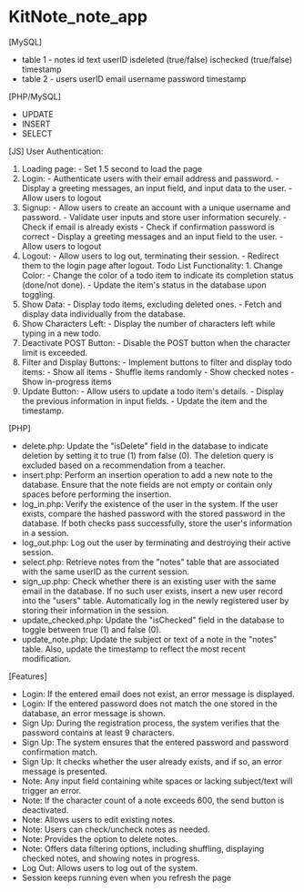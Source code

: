 # KitNote_note_app

[MySQL]
- table 1 - notes
    id
    text
    userID
    isdeleted (true/false)
    ischecked (true/false)
    timestamp
- table 2 - users
    userID 
    email
    username
    password
    timestamp

[PHP/MySQL]
- UPDATE
- INSERT
- SELECT
	
[JS]
User Authentication:
1. Loading page: - Set 1.5 second to load the page
2. Login: - Authenticate users with their email address and password. - Display a greeting messages, an input field, and input data to the user. - Allow users to logout
3. Signup: - Allow users to create an account with a unique username and password. - Validate user inputs and store user information securely. - Check if email is already exists - Check if confirmation password is correct - Display a greeting messages and an input field to the user. - Allow users to logout
4. Logout: - Allow users to log out, terminating their session. - Redirect them to the login page after logout.
Todo List Functionality: 1. Change Color: - Change the color of a todo item to indicate its completion status (done/not done). - Update the item's status in the database upon toggling.
2. Show Data: - Display todo items, excluding deleted ones. - Fetch and display data individually from the database.
3. Show Characters Left: - Display the number of characters left while typing in a new todo.
4. Deactivate POST Button: - Disable the POST button when the character limit is exceeded.
5. Filter and Display Buttons: - Implement buttons to filter and display todo items: - Show all items - Shuffle items randomly - Show checked notes - Show in-progress items
6. Update Button: - Allow users to update a todo item's details. - Display the previous information in input fields. - Update the item and the timestamp.

[PHP]
- delete.php: Update the "isDelete" field in the database to indicate deletion by setting it to true (1) from false (0). The deletion query is excluded based on a recommendation from a teacher.
- insert.php: Perform an insertion operation to add a new note to the database. Ensure that the note fields are not empty or contain only spaces before performing the insertion.
- log_in.php: Verify the existence of the user in the system. If the user exists, compare the hashed password with the stored password in the database. If both checks pass successfully, store the user's information in a session.
- log_out.php: Log out the user by terminating and destroying their active session.
- select.php: Retrieve notes from the "notes" table that are associated with the same userID as the current session.
- sign_up.php: Check whether there is an existing user with the same email in the database. If no such user exists, insert a new user record into the "users" table. Automatically log in the newly registered user by storing their information in the session.
- update_checked.php: Update the "isChecked" field in the database to toggle between true (1) and false (0).
- update_note.php: Update the subject or text of a note in the "notes" table. Also, update the timestamp to reflect the most recent modification.

[Features]
- Login: If the entered email does not exist, an error message is displayed.
- Login: If the entered password does not match the one stored in the database, an error message is shown.
- Sign Up: During the registration process, the system verifies that the password contains at least 9 characters.
- Sign Up: The system ensures that the entered password and password confirmation match.
- Sign Up: It checks whether the user already exists, and if so, an error message is presented.
- Note: Any input field containing white spaces or lacking subject/text will trigger an error.
- Note: If the character count of a note exceeds 600, the send button is deactivated.
- Note: Allows users to edit existing notes.
- Note: Users can check/uncheck notes as needed.
- Note: Provides the option to delete notes.
- Note: Offers data filtering options, including shuffling, displaying checked notes, and showing notes in progress.
- Log Out: Allows users to log out of the system.
- Session keeps running even when you refresh the page
